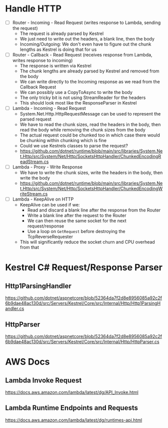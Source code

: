 # Handle HTTP

- [ ] Router - Incoming - Read Request (writes response to Lambda, sending the request)
  - The request is already parsed by Kestrel
  - We just need to write out the headers, a blank line, then the body
  - Incoming/Outgoing: We don't even have to figure out the chunk lengths as Kestrel is doing that for us
- [ ] Router - Callback - Read Request (receives response from Lambda, writes response to incoming)
  - The response is written via Kestrel
  - The chunk lengths are already parsed by Kestrel and removed from the body
  - We can write directly to the Incoming response as we read from the Callback Request
  - We can possibly use a CopyToAsync to write the body
  - The only tricky bit is not using StreamReader for the headers
  - This should look most like the ResponseParser in Kestrel
- [ ] Lambda - Incoming - Read Request
  - System.Net.Http.HttpRequestMessage can be used to represent the parsed request
  - We have to read the chunk sizes, read the headers in the body, then read the body while removing the chunk sizes from the body
  - The actual request could be chunked too in which case there would be chunking within chunking which is fine
  - Could we use Kestrels classes to parse the request?
  - https://github.com/dotnet/runtime/blob/main/src/libraries/System.Net.Http/src/System/Net/Http/SocketsHttpHandler/ChunkedEncodingReadStream.cs
- [ ] Lambda - Proxy - Write Response
  - We have to write the chunk sizes, write the headers in the body, then write the body
  - https://github.com/dotnet/runtime/blob/main/src/libraries/System.Net.Http/src/System/Net/Http/SocketsHttpHandler/ChunkedEncodingWriteStream.cs
- [ ] Lambda - KeepAlive on HTTP
  - KeepAlive can be used if we:
    - Read and discard a blank line after the response from the Router
    - Write a blank line after the request to the Router
    - We can then reuse the same socket for the next request/response
    - Use a loop on `GetRequest` before destroying the TcpReverseRequester
  - This will significantly reduce the socket churn and CPU overhead from that

# Kestrel C# Request/Response Parser

## Http1ParsingHandler

https://github.com/dotnet/aspnetcore/blob/52364da7f2d8e8956085a92c2f6b9dae48ac130d/src/Servers/Kestrel/Core/src/Internal/Http/Http1ParsingHandler.cs

## HttpParser

https://github.com/dotnet/aspnetcore/blob/52364da7f2d8e8956085a92c2f6b9dae48ac130d/src/Servers/Kestrel/Core/src/Internal/Http/HttpParser.cs

# AWS Docs

## Lambda Invoke Request

https://docs.aws.amazon.com/lambda/latest/dg/API_Invoke.html

## Lambda Runtime Endpoints and Requests

https://docs.aws.amazon.com/lambda/latest/dg/runtimes-api.html
